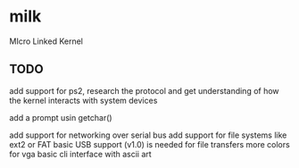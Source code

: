 # milk
MIcro Linked Kernel


## TODO ##


add support for ps2, research the protocol and get understanding of how the kernel interacts with system devices

add a prompt usin getchar()


add support for networking over serial bus
add support for file systems like ext2 or FAT
basic USB support (v1.0) is needed for file transfers
more colors for vga
basic cli interface with ascii art
